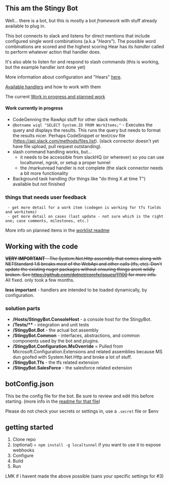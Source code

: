 ## This am the Stingy Bot

Well... there is a bot, but this is mostly a bot _framework_ with stuff already available to plug in.

This bot connects to slack and listens for direct mentions that include configured 
single word combinations (a.k.a "_Hears_"). The possible word combinations are scored and the highest 
scoring Hear has its _handler_ called to perform whatever action that handler does.

It's also able to listen for and respond to slash commands (this is working, but the example handler isnt done yet)

More information about configuration and "Hears" [here](Readme-botConfig.json.md).

[Available handlers](Readme-Handlers.md) and how to work with them

The current [Work in progress and planned work](Readme-WorkList.md)



#### Work currently in progress

- CodeGenning the RawApi stuff for other slack methods
- `@botname wiql "SELECT System.ID FROM WorkItems;"` - Executes the query and displays the results. This runs the query but
    needs to format the results nicer. Perhaps CodeSnippet or text/csv file (https://api.slack.com/methods/files.list). (slack connector
    doesn't yet have file upload, pull request outstanding).
- slash command handling works, but...
  - it needs to be accessible from slackHQ (or wherever) so you can use localtunnel, ngrok, or setup a proper tunnel
  - the /markunread handler is not complete (the slack connector needs a bit more functionality 
- Background task handling (for things like "do thing X at time T")  available but not finished

 ### things that needs user feedback
     - get more detail for a work item (codegen is working for tfs fields and workitems)
     - get more detail on cases (last update - not sure which is the right one; case comments, milestones, etc.)


More info on planned items in the [worklist readme](Readme-WorkList.md)

## Working with the code

~~**VERY IMPORTANT** - The System.Net.Http assembly that comes along with NETStandard 1.6 breaks most of the WebApi
and other calls (tfs, etc). Don't update the existing nuget packages without ensuring things arent 
wildly broken.  See https://github.com/dotnet/corefx/issues/11100 for more info.~~  
All fixed. only took a few months.

**less important** - handlers are intended to be loaded dynamically, by configuration.    



### solution parts

- **/Hosts/StingyBot.ConsoleHost** - a console host for the StingyBot. 
- **/Tests/\*\*** - integration and unit tests
- **/StingyBot.Bot** - the actual bot assembly
- **/StingyBot.Common** - interfaces, abstractions, and common components used by the bot and plugins.
- **/StingyBot.Configuration.MsOverride** = Pulled from Microsoft.Configuration.Extensions and related assemblies because
    MS dun goofed with System.Net.Http and broke a lot of stuff.
- **/StingyBot.Tfs** - the tfs related extension
- **/StingyBot.SalesForce** - the salesforce related extension
   

 ## botConfig.json
 This be the config file for the bot. Be sure to review and edit this before starting. (more info in the [readme for that file](Readme-botConfig.json.md))
 
 Please do not check your secrets or settings in, use a `.secret` file or $env

 ## getting started

 1) Clone repo
 2) (optional) `> npm install -g localtunnel` if you want to use it to expose webhooks
 3) Configure
 4) Build
 5) Run

LMK if i havent made the above possible (sans your specific settings for #3)